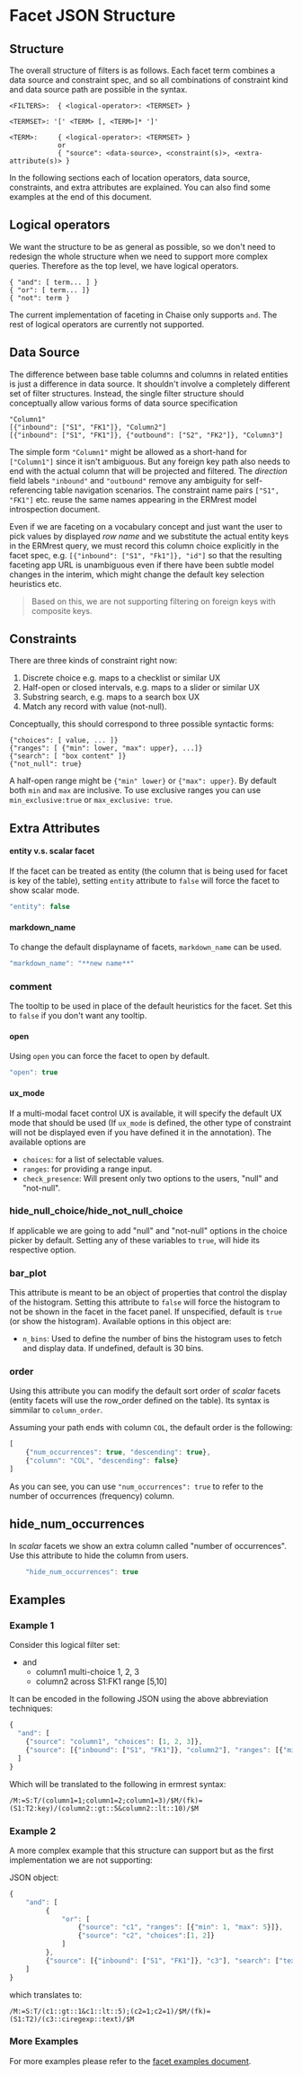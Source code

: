 # Facet JSON Structure

## Structure

The overall structure of filters is as follows. Each facet term combines a data source and constraint spec, and so all combinations of constraint kind and data source path are possible in the syntax.

```
<FILTERS>:  { <logical-operator>: <TERMSET> }

<TERMSET>: '[' <TERM> [, <TERM>]* ']'

<TERM>:     { <logical-operator>: <TERMSET> }
            or
            { "source": <data-source>, <constraint(s)>, <extra-attribute(s)> }
```

In the following sections each of location operators, data source, constraints, and extra attributes are explained. You can also find some examples at the end of this document.

## Logical operators

We want the structure to be as general as possible, so we don't need to redesign the whole structure when we need to support more complex queries. Therefore as the top level, we have logical operators.

    { "and": [ term... ] }
    { "or": [ term... ]}
    { "not": term }

The current implementation of faceting in Chaise only supports `and`. The rest of logical operators are currently not supported.

## Data Source

The difference between base table columns and columns in related entities is just a difference in data source. It shouldn't involve a completely different set of filter structures. Instead, the single filter structure should conceptually allow various forms of data source specification

    "Column1"
    [{"inbound": ["S1", "FK1"]}, "Column2"]
    [{"inbound": ["S1", "FK1"]}, {"outbound": ["S2", "FK2"]}, "Column3"]

The simple form `"Column1"` might be allowed as a short-hand for `["Column1"]` since it isn't ambiguous. But any foreign key path also needs to end with the actual column that will be projected and filtered. The _direction_ field labels `"inbound"` and `"outbound"` remove any ambiguity for self-referencing table navigation scenarios. The constraint name pairs `["S1", "FK1"]` etc. reuse the same names appearing in the ERMrest model introspection document.

Even if we are faceting on a vocabulary concept and just want the user to pick values by displayed *row name* and we substitute the actual entity keys in the ERMrest query, we must record this column choice explicitly in the facet spec, e.g. `[{"inbound": ["S1", "Fk1"]}, "id"]` so that the resulting faceting app URL is unambiguous even if there have been subtle model changes in the interim, which might change the default key selection heuristics etc.

> Based on this, we are not supporting filtering on foreign keys with composite keys.


<!-- TODO this has not been implemented yet
### Specific occurrences of rows

If we ever need to model a set of constraints where the same related entity  row must simultaneously satisfy multiple facet constraints, we could add these optional instance identifier to the path elements:

- `"context"` which can reference a table instance alias other than the default which is the one immediately left of it in the path.  This is analogous to the `$Alias` path reset notation in ERMrest join paths.

- `"alias"` which can assign an alias to the newly joined table instance.  This is analogous to the `Alias:=` binding notation in ERMrest join paths.

So, a completely explicit path example might look like this in the future:

    [{"inbound": ["S1", "FK1"], "alias": "A"}, {"context": "A", "outbound": ["S2", "FK2"]}, "My Column"]

the binding and use of "A" above wouldn't actually change the meaning unless another facet definition also included the same first element, in which case they would both share the same table instance "A" instead of each one joining on a separate copy via the same foreign key.

When querying ERMrest, we would detect that the same instance ID is in use and map these to constrain the *same* joined table instance in the query. By default, each path element without a pre-assigned ID should get a new, unique ID assigned. Thus, every source path would imply a different joined table instance for each separate constraint.

Some extra validation work may be needed once we introduce specific occurrence IDs. For example, the same instance ID cannot be assigned to elements at different depths in a source path nor to elements with different constraints. All paths with shared IDs must be identical in structure for the shared components, but may branch off with unshared suffixes.
-->

## Constraints

There are three kinds of constraint right now:
1. Discrete choice e.g. maps to a checklist or similar UX
2. Half-open or closed intervals, e.g. maps to a slider or similar UX
3. Substring search, e.g. maps to a search box UX
4. Match any record with value (not-null).

Conceptually, this should correspond to three possible syntactic forms:

    {"choices": [ value, ... ]}
    {"ranges": [ {"min": lower, "max": upper}, ...]}
    {"search": [ "box content" ]}
    {"not_null": true}

A half-open range might be `{"min" lower}` or `{"max": upper}`. By default both `min` and `max` are inclusive. To use exclusive ranges you can use `min_exclusive:true` or `max_exclusive: true`.

## Extra Attributes

#### entity v.s. scalar facet
 If the facet can be treated as entity (the column that is being used for facet is key of the table), setting `entity` attribute to `false` will force the facet to show scalar mode.

```javascript
"entity": false
```

<!-- Not implemented
#### Mix-ins
If a multi-modal facet control UX is available, we might even mix-in several forms of constraint on the same source. We also probably need a way to specify the preferred `ux_mode` when the facets are first rendered. For now, these options are `choices`, `search`, or `range`. We can change these values when we are done withe the UX. :

    {"source": "Column1", "choices": ["outlier"], "search": ["sub"], "ranges": [{"min": "xylephone"], "ux mode":"choices"}

The mixing of several constraints would be disjunctive to be consistent with the disjunctive list of options in each constraint.
-->

#### markdown_name

To change the default displayname of facets, `markdown_name` can be used.

```javascript
"markdown_name": "**new name**"
```

### comment

The tooltip to be used in place of the default heuristics for the facet. Set this to `false` if you don't want any tooltip.
#### open

Using `open` you can force the facet to open by default.

```javascript
"open": true
```

#### ux_mode

 If a multi-modal facet control UX is available, it will specify the default UX mode that should be used (If `ux_mode` is defined, the other type of constraint will not be displayed even if you have defined it in the annotation). The available options are
  - `choices`: for a list of selectable values.
  - `ranges`: for providing a range input.
  - `check_presence`: Will present only two options to the users, "null" and "not-null".

### hide_null_choice/hide_not_null_choice

If applicable we are going to add "null" and "not-null" options in the choice picker by default. Setting any of these variables to `true`, will hide its respective option.


### bar_plot

This attribute is meant to be an object of properties that control the display of the histogram. Setting this attribute to `false` will force the histogram to not be shown in the facet in the facet panel. If unspecified, default is `true` (or show the histogram). Available options in this object are:

  - `n_bins`: Used to define the number of bins the histogram uses to fetch and display data. If undefined, default is 30 bins.

### order

Using this attribute you can modify the default sort order of _scalar_ facets (entity facets will use the row_order defined on the table). Its syntax is simmilar to `column_order`.

Assuming your path ends with column `COL`, the default order is the following:

```javascript
[
    {"num_occurrences": true, "descending": true},
    {"column": "COL", "descending": false}
]
```

As you can see, you can use `"num_occurrences": true` to refer to the number of occurrences (frequency) column.

## hide_num_occurrences

In _scalar_ facets we show an extra column called "number of occurrences". Use this attribute to hide the column from users.

```javascript
    "hide_num_occurrences": true
```


## Examples


### Example 1
Consider this logical filter set:
  - and
    - column1 multi-choice 1, 2, 3
    - column2 across S1:FK1 range [5,10]

It can be encoded in the following JSON using the above abbreviation techniques:

```javascript
{
  "and": [
    {"source": "column1", "choices": [1, 2, 3]},
    {"source": [{"inbound": ["S1", "FK1"]}, "column2"], "ranges": [{"min": 5, "max": 10}]}
  ]
}
```

Which will be translated to the following in ermrest syntax:

    /M:=S:T/(column1=1;column1=2;column1=3)/$M/(fk)=(S1:T2:key)/(column2::gt::5&column2::lt::10)/$M


### Example 2

A more complex example that this structure can support but as the first implementation we are not supporting:

JSON object:

```javascript
{
    "and": [
         {
             "or": [
                 {"source": "c1", "ranges": [{"min": 1, "max": 5}]},
                 {"source": "c2", "choices":[1, 2]}
             ]
         },
         {"source": [{"inbound": ["S1", "FK1"]}, "c3"], "search": ["text"]}
    ]
}
```

which translates to:


    /M:=S:T/(c1::gt::1&c1::lt::5);(c2=1;c2=1)/$M/(fk)=(S1:T2)/(c3::ciregexp::text)/$M


### More Examples

For more examples please refer to the [facet examples document](facet-examples.md).
